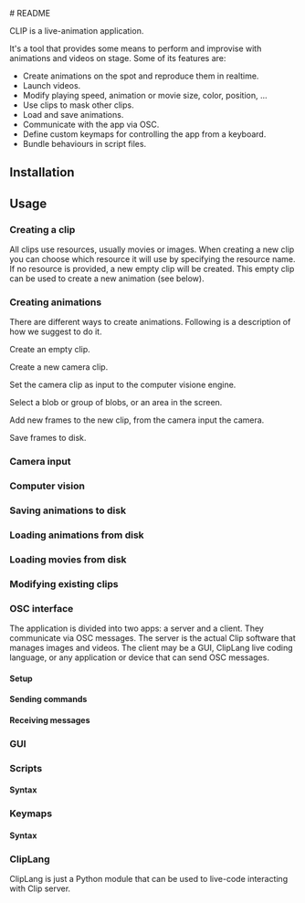 # README

CLIP is a live-animation application.  

It's a tool that provides some means to perform and improvise with animations and videos on stage.  Some of its features are:
- Create animations on the spot and reproduce them in realtime.
- Launch videos.
- Modify playing speed, animation or movie size, color, position, ...
- Use clips to mask other clips.
- Load and save animations.
- Communicate with the app via OSC.
- Define custom keymaps for controlling the app from a keyboard.
- Bundle behaviours in script files.

## Installation

## Usage

### Creating a clip

All clips use resources, usually movies or images.  When creating a new clip you can choose which resource it will use by specifying the resource name.  If no resource is provided, a new empty clip will be created.  This empty clip can be used to create a new animation (see below).

### Creating animations

There are different ways to create animations.  Following is a description of how we suggest to do it.

Create an empty clip.

Create a new camera clip.  

Set the camera clip as input to the computer visione engine.

Select a blob or group of blobs, or an area in the screen.

Add new frames to the new clip, from the camera input the camera.

Save frames to disk.

### Camera input
### Computer vision
### Saving animations to disk
### Loading animations from disk
### Loading movies from disk
### Modifying existing clips

### OSC interface
The application is divided into two apps: a server and a client.  They communicate via OSC messages.  The server is the actual Clip software that manages images and videos.  The client may be a GUI, ClipLang live coding language, or any application or device that can send OSC messages.
#### Setup
#### Sending commands
#### Receiving messages
### GUI
### Scripts
#### Syntax
### Keymaps
#### Syntax
### ClipLang
ClipLang is just a Python module that can be used to live-code interacting with Clip server.
